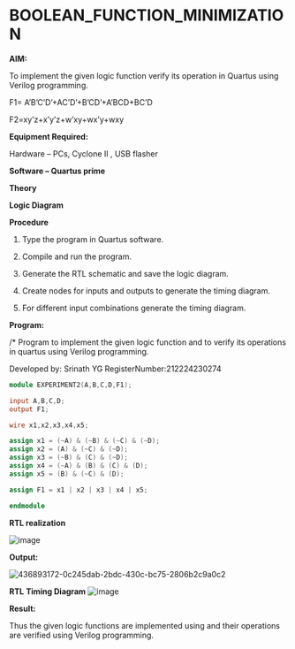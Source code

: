 # BOOLEAN_FUNCTION_MINIMIZATION

**AIM:**

To implement the given logic function verify its operation in Quartus using Verilog programming.

F1= A’B’C’D’+AC’D’+B’CD’+A’BCD+BC’D 

F2=xy’z+x’y’z+w’xy+wx’y+wxy

**Equipment Required:**

Hardware – PCs, Cyclone II , USB flasher

**Software – Quartus prime**

**Theory**

**Logic Diagram**

**Procedure**

1.	Type the program in Quartus software.

2.	Compile and run the program.

3.	Generate the RTL schematic and save the logic diagram.

4.	Create nodes for inputs and outputs to generate the timing diagram.

5.	For different input combinations generate the timing diagram.


**Program:**

/* Program to implement the given logic function and to verify its operations in quartus using Verilog programming. 

Developed by: Srinath YG
RegisterNumber:212224230274

```verilog
module EXPERIMENT2(A,B,C,D,F1);

input A,B,C,D;
output F1;

wire x1,x2,x3,x4,x5;

assign x1 = (~A) & (~B) & (~C) & (~D);
assign x2 = (A) & (~C) & (~D);
assign x3 = (~B) & (C) & (~D);
assign x4 = (~A) & (B) & (C) & (D);
assign x5 = (B) & (~C) & (D);

assign F1 = x1 | x2 | x3 | x4 | x5;

endmodule
```

**RTL realization**

![image](https://github.com/user-attachments/assets/28312a06-5594-4fb1-8769-89c0abb8b6fc)



**Output:**


![436893172-0c245dab-2bdc-430c-bc75-2806b2c9a0c2](https://github.com/user-attachments/assets/a8a0682d-8e0d-488f-a4c9-151a699b3640)

**RTL**
**Timing Diagram**
![image](https://github.com/user-attachments/assets/3b618ea0-ff44-4c72-a1f6-0d2c1999630d)




**Result:**

Thus the given logic functions are implemented using and their operations are verified using Verilog programming.

